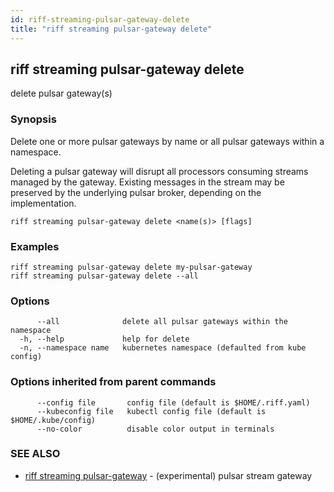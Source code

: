 ```yaml
---
id: riff-streaming-pulsar-gateway-delete
title: "riff streaming pulsar-gateway delete"
---
```

## riff streaming pulsar-gateway delete

delete pulsar gateway(s)

### Synopsis

Delete one or more pulsar gateways by name or all pulsar gateways within a
namespace.

Deleting a pulsar gateway will disrupt all processors consuming streams managed
by the gateway. Existing messages in the stream may be preserved by the
underlying pulsar broker, depending on the implementation.

```
riff streaming pulsar-gateway delete <name(s)> [flags]
```

### Examples

```
riff streaming pulsar-gateway delete my-pulsar-gateway
riff streaming pulsar-gateway delete --all 
```

### Options

```
      --all              delete all pulsar gateways within the namespace
  -h, --help             help for delete
  -n, --namespace name   kubernetes namespace (defaulted from kube config)
```

### Options inherited from parent commands

```
      --config file       config file (default is $HOME/.riff.yaml)
      --kubeconfig file   kubectl config file (default is $HOME/.kube/config)
      --no-color          disable color output in terminals
```

### SEE ALSO

* [riff streaming pulsar-gateway](riff_streaming_pulsar-gateway.md)	 - (experimental) pulsar stream gateway

